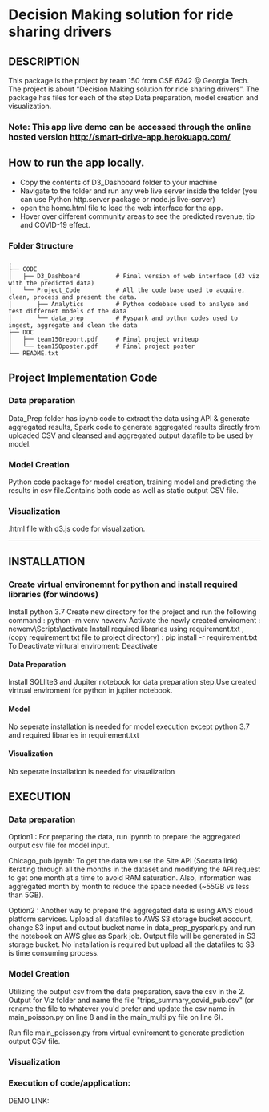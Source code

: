# Decision Making solution for ride sharing drivers

## DESCRIPTION

This package is the project by team 150 from CSE 6242 @ Georgia Tech. The project is about “Decision Making solution for ride sharing drivers”. The package has files for each of the step Data preparation, model creation and visualization. 

### Note: This app live demo can be accessed through the online hosted version http://smart-drive-app.herokuapp.com/

## How to run the app locally.

* Copy the contents of D3_Dashboard folder to your machine
* Navigate to the folder and run any web live server inside the folder (you can use Python http.server package or node.js live-server)
* open the home.html file to load the web interface for the app.
* Hover over different community areas to see the predicted revenue, tip and COVID-19 effect.


### Folder Structure
    .
    ├── CODE
    │   ├── D3_Dashboard          # Final version of web interface (d3 viz with the predicted data)
    │   └── Project_Code          # All the code base used to acquire, clean, process and present the data.
    │       ├── Analytics         # Python codebase used to analyse and test differnet models of the data
    │       └── data_prep         # Pyspark and python codes used to ingest, aggregate and clean the data
    ├── DOC 
    │   ├── team150report.pdf     # Final project writeup
    │   └── team150poster.pdf     # Final project poster
    └── README.txt




## Project Implementation Code

### Data preparation
Data_Prep folder has ipynb code to extract the data using API & generate aggregated results, Spark code to generate aggregated results directly from uploaded CSV and cleansed and aggregated output datafile to be used by model. 
### Model Creation
Python code package for model creation, training model and predicting the results in csv file.Contains both code as well as static output CSV file. 
### Visualization  
.html file with d3.js code for visualization.   

------



## INSTALLATION 

### Create virtual environemnt for python and install required libraries (for windows)  
Install python 3.7 
Create new directory for the project and run the following command  : python -m venv newenv
Activate the newly created enviroment : newenv\Scripts\activate
Install required libraries using requirement.txt , (copy requirement.txt file to project directory) : pip install -r requirement.txt
To Deactivate virtural enviroment: Deactivate

#### Data Preparation
Install SQLlite3 and Jupiter notebook for data preparation step.Use created virtrual enviroment for python in jupiter notebook.

#### Model 
No seperate installation is needed for model execution except python 3.7 and required libraries in requirement.txt 

#### Visualization
No seperate installation is needed for visualization

## EXECUTION

### Data preparation 
Option1 : For preparing the data, run ipynnb to prepare the aggregated output csv file for model input. 

Chicago_pub.ipynb: To get the data we use the Site API (Socrata link) iterating through all the months in the dataset and modifying the API request to get one month at a time to avoid RAM saturation. Also, information was aggregated month by month to reduce the space needed (~55GB vs less than 5GB).

Option2 : Another way to prepare the aggregated data is using AWS cloud platform services. Upload all datafiles to AWS S3 storage bucket account, change S3 input and output bucket name in  data_prep_pyspark.py and run the notebook on AWS glue as Spark job. 
Output file will be generated in S3 storage bucket. No installation is required but upload all the datafiles to S3 is time consuming process. 

### Model Creation

Utilizing the output csv from the data preparation, save the csv in the 2. Output for Viz folder and name the file "trips_summary_covid_pub.csv" (or rename the file to whatever you'd prefer and update the csv name in main_poisson.py on line 8 and in the main_multi.py file on line 6).

Run file main_poisson.py from virtual evniroment to generate prediction output CSV file. 

### Visualization

### Execution of code/application: 

DEMO LINK: 







